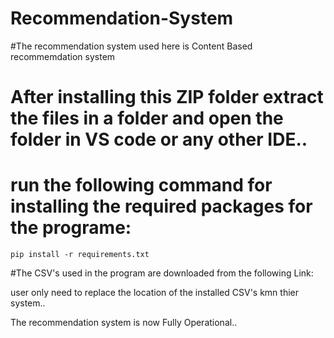 # Recommendation-System

#The recommendation system used here is Content Based recommemdation system

# After installing this ZIP folder extract the files in a folder and open the folder in VS code or any other IDE..
# run the following command for installing the required packages for the programe:
    pip install -r requirements.txt   

#The CSV's used in the program are downloaded from the following Link:


user only need to replace the location of the installed CSV's kmn thier system..

The recommendation system is now Fully Operational..

